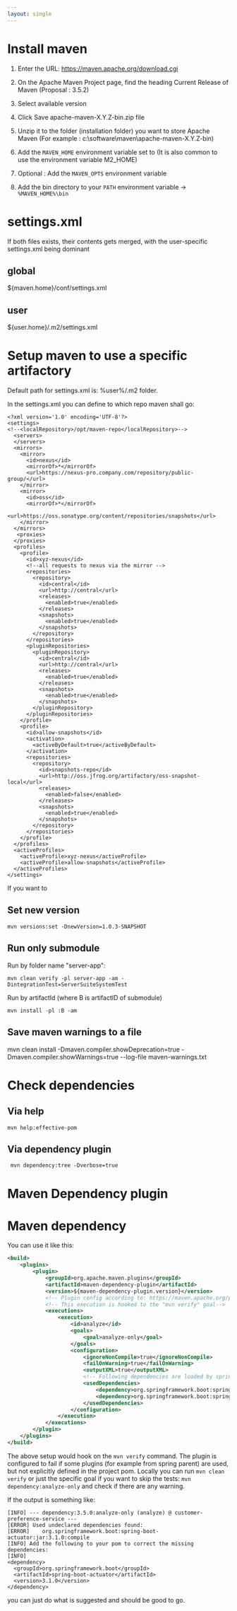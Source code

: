 ```yaml
---
layout: single
---
```


# Install maven

1. Enter the URL: https://maven.apache.org/download.cgi

2. On the Apache Maven Project page, find the heading Current Release of Maven (Proposal : 3.5.2)
3. Select available version
4. Click Save apache-maven-X.Y.Z-bin.zip file
5. Unzip it to the folder (installation folder) you want to store Apache Maven (For example : c:\software\maven\apache-maven-X.Y.Z-bin)
6. Add the ```MAVEN_HOME``` environment variable set to <installation folder>  (It is also common to use the environment variable M2_HOME)
7. Optional : Add the ```MAVEN_OPTS``` environment variable
8. Add the bin directory to your ```PATH``` environment variable → ```%MAVEN_HOME%\bin```


# settings.xml
If both files exists, their contents gets merged, with the user-specific settings.xml being dominant

## global
${maven.home}/conf/settings.xml	

## user
${user.home}/.m2/settings.xml

# Setup maven to use a specific artifactory
Default path for settings.xml is: %user%/.m2 folder. 

In the settings.xml you can define to which repo maven shall go:

```
<?xml version='1.0' encoding='UTF-8'?>
<settings>
<!--<localRepository>/opt/maven-repo</localRepository>-->
  <servers>
  </servers>
  <mirrors>
    <mirror>
      <id>nexus</id>
      <mirrorOf>*</mirrorOf>
      <url>https://nexus-pro.company.com/repository/public-group/</url>
    </mirror>
    <mirror>
      <id>oss</id>
      <mirrorOf>*</mirrorOf>
      <url>https://oss.sonatype.org/content/repositories/snapshots</url>
    </mirror>
  </mirrors>
   <proxies>
  </proxies>
  <profiles>
    <profile>
      <id>xyz-nexus</id>
      <!--all requests to nexus via the mirror -->
      <repositories>
        <repository>
          <id>central</id>
          <url>http://central</url>
          <releases>
            <enabled>true</enabled>
          </releases>
          <snapshots>
            <enabled>true</enabled>
          </snapshots>
        </repository>
      </repositories>
      <pluginRepositories>
        <pluginRepository>
          <id>central</id>
          <url>http://central</url>
          <releases>
            <enabled>true</enabled>
          </releases>
          <snapshots>
            <enabled>true</enabled>
          </snapshots>
        </pluginRepository>
      </pluginRepositories>
    </profile>
    <profile>
      <id>allow-snapshots</id>
      <activation>
        <activeByDefault>true</activeByDefault>
      </activation>
      <repositories>
        <repository>
          <id>snapshots-repo</id>
          <url>http://oss.jfrog.org/artifactory/oss-snapshot-local</url>
          <releases>
            <enabled>false</enabled>
          </releases>
          <snapshots>
            <enabled>true</enabled>
          </snapshots>
        </repository>
      </repositories>
    </profile>
  </profiles>
  <activeProfiles>
    <activeProfile>xyz-nexus</activeProfile>
    <activeProfile>allow-snapshots</activeProfile>
  </activeProfiles>
</settings>
```

If you want to 

## Set new version 
```
mvn versions:set -DnewVersion=1.0.3-SNAPSHOT
```

## Run only  submodule

Run by folder name "server-app":
```
mvn clean verify -pl server-app -am -DintegrationTest=ServerSuiteSystemTest
```

Run by artifactId (where B is artifactID of submodule)
```
mvn install -pl :B -am
```

## Save maven warnings to a file
mvn clean install -Dmaven.compiler.showDeprecation=true -Dmaven.compiler.showWarnings=true --log-file maven-warnings.txt

# Check dependencies

## Via help
```mvn help:effective-pom``` 

## Via dependency plugin
``` mvn dependency:tree -Dverbose=true``` 

# Maven Dependency plugin

# Maven dependency

You can use it like this: 

````xml
<build>
    <plugins>
        <plugin>
            <groupId>org.apache.maven.plugins</groupId>
            <artifactId>maven-dependency-plugin</artifactId>
            <version>${maven-dependency-plugin.version}</version>
            <!-- Plugin config according to: https://maven.apache.org/plugins/maven-dependency-plugin/examples/failing-the-build-on-dependency-analysis-warnings.html -->
            <!-- This execution is hooked to the "mvn verify" goal-->
            <executions>
                <execution>
                    <id>analyze</id>
                    <goals>
                        <goal>analyze-only</goal>
                    </goals>
                    <configuration>
                        <ignoreNonCompile>true</ignoreNonCompile>
                        <failOnWarning>true</failOnWarning>
                        <outputXML>true</outputXML>
                        <!-- Following dependencies are loaded by spring and maven cannot detect them-->
                        <usedDependencies>
                            <dependency>org.springframework.boot:spring-boot-starter-web</dependency>
                            <dependency>org.springframework.boot:spring-boot-starter-jdbc</dependency>
                        </usedDependencies>
                    </configuration>
                </execution>
            </executions>
        </plugin>
    </plugins>
</build>
````

The above setup would hook on the ```mvn verify``` command. The plugin is configured
to fail if some plugins (for example from spring parent) are used, but not explicitly defined in the project pom.
Locally you can run ```mvn clean verify``` or just the specific goal if you want to skip the tests: ```mvn dependency:analyze-only``` and check if there are any warning.

If the output is something like:

````text
[INFO] --- dependency:3.5.0:analyze-only (analyze) @ customer-preference-service ---
[ERROR] Used undeclared dependencies found:
[ERROR]    org.springframework.boot:spring-boot-actuator:jar:3.1.0:compile
[INFO] Add the following to your pom to correct the missing dependencies:
[INFO]
<dependency>
  <groupId>org.springframework.boot</groupId>
  <artifactId>spring-boot-actuator</artifactId>
  <version>3.1.0</version>
</dependency>
````
you can just do what is suggested and should be good to go. 
